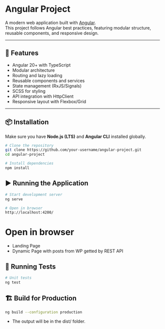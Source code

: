 # Angular Project

A modern web application built with [Angular](https://angular.io/).  
This project follows Angular best practices, featuring modular structure, reusable components, and responsive design.

---

## 🚀 Features

- Angular 20+ with TypeScript
- Modular architecture
- Routing and lazy loading
- Reusable components and services
- State management (RxJS/Signals)
- SCSS for styling
- API integration with HttpClient
- Responsive layout with Flexbox/Grid

---

## 📦 Installation

Make sure you have **Node.js (LTS)** and **Angular CLI** installed globally.

```bash
# Clone the repository
git clone https://github.com/your-username/angular-project.git
cd angular-project

# Install dependencies
npm install
```

## ▶️ Running the Application

```bash
# Start development server
ng serve

# Open in browser
http://localhost:4200/
```

# Open in browser

- Landing Page
- Dynamic Page with posts from WP getted by REST API

## 🧪 Running Tests

```bash
# Unit tests
ng test
```

## 🏗️ Build for Production

```bash
ng build --configuration production
```

- The output will be in the dist/ folder.
